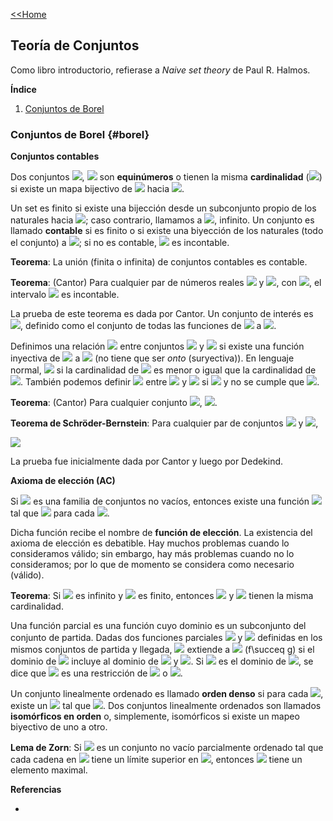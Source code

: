 [<<Home](https://francescoapg.github.io/mathbio/)

## Teoría de Conjuntos

Como libro introductorio, refierase a _Naive set theory_ de Paul R. Halmos.

**Índice**

1. [Conjuntos de Borel](#borel)

### Conjuntos de Borel {#borel}

**Conjuntos contables**

Dos conjuntos <img src="https://render.githubusercontent.com/render/math?math=\large A">, <img src="https://render.githubusercontent.com/render/math?math=\large B"> son **equinúmeros** o tienen la misma **cardinalidad** (<img src="https://render.githubusercontent.com/render/math?math=\large A\equiv B">) si existe un mapa bijectivo de <img src="https://render.githubusercontent.com/render/math?math=\large A"> hacia <img src="https://render.githubusercontent.com/render/math?math=\large B">.

Un set es finito si existe una bijección desde un subconjunto propio de los naturales hacia <img src="https://render.githubusercontent.com/render/math?math=\large A">; caso contrario, llamamos a <img src="https://render.githubusercontent.com/render/math?math=\large A">, infinito. Un conjunto es llamado **contable** si es finito o si existe una biyección de los naturales (todo el conjunto) a <img src="https://render.githubusercontent.com/render/math?math=\large A">; si no es contable, <img src="https://render.githubusercontent.com/render/math?math=\large A"> es incontable.

**Teorema**: La unión (finita o infinita) de conjuntos contables es contable.

**Teorema**: (Cantor) Para cualquier par de números reales <img src="https://render.githubusercontent.com/render/math?math=\large a"> y <img src="https://render.githubusercontent.com/render/math?math=\large b">, con <img src="https://render.githubusercontent.com/render/math?math=\large a<b">, el intervalo <img src="https://render.githubusercontent.com/render/math?math=\large [a,b]"> es incontable.

La prueba de este teorema es dada por Cantor. Un conjunto de interés es <img src="https://render.githubusercontent.com/render/math?math=\large Y^X">, definido como el conjunto de todas las funciones de <img src="https://render.githubusercontent.com/render/math?math=\large X"> a <img src="https://render.githubusercontent.com/render/math?math=\large Y">.

Definimos una relación <img src="https://render.githubusercontent.com/render/math?math=\large \leq_c"> entre conjuntos <img src="https://render.githubusercontent.com/render/math?math=\large A"> y <img src="https://render.githubusercontent.com/render/math?math=\large B"> si existe una función inyectiva de <img src="https://render.githubusercontent.com/render/math?math=\large A"> a <img src="https://render.githubusercontent.com/render/math?math=\large B"> (no tiene que ser _onto_ (suryectiva)). En lenguaje normal, <img src="https://render.githubusercontent.com/render/math?math=\large A\leq_c B"> si la cardinalidad de <img src="https://render.githubusercontent.com/render/math?math=\large A"> es menor o igual que la cardinalidad de <img src="https://render.githubusercontent.com/render/math?math=\large B">. También podemos definir <img src="https://render.githubusercontent.com/render/math?math=\large <_c"> entre <img src="https://render.githubusercontent.com/render/math?math=\large A"> y <img src="https://render.githubusercontent.com/render/math?math=\large B"> si <img src="https://render.githubusercontent.com/render/math?math=\large A\leq_c B"> y no se cumple que <img src="https://render.githubusercontent.com/render/math?math=\large A\equiv B">.

**Teorema**: (Cantor) Para cualquier conjunto <img src="https://render.githubusercontent.com/render/math?math=\large X">, <img src="https://render.githubusercontent.com/render/math?math=X%3C_c%5Cmathcal%7BP%7D(X)">.

**Teorema de Schröder-Bernstein**: Para cualquier par de conjuntos <img src="https://render.githubusercontent.com/render/math?math=\large X"> y <img src="https://render.githubusercontent.com/render/math?math=\large Y">, 

<img src="https://render.githubusercontent.com/render/math?math=X%5Cleq_cY%5Cland%20Y%5Cleq_cX%5CRightarrow%20X%5Cequiv%20Y">

La prueba fue inicialmente dada por Cantor y luego por Dedekind.

**Axioma de elección (AC)**

Si <img src="https://render.githubusercontent.com/render/math?math=%5C%7BA_i%5C%7D_%7Bi%5Cin%20I%7D"> es una familia de conjuntos no vacíos, entonces existe una función <img src="https://render.githubusercontent.com/render/math?math=f%3AI%5Cto%20%5Ccup_iA_i"> tal que <img src="https://render.githubusercontent.com/render/math?math=f(i)%5Cin%20A_i"> para cada <img src="https://render.githubusercontent.com/render/math?math=i%5Cin%20I">.

Dicha función recibe el nombre de **función de elección**. La existencia del axioma de elección es debatible. Hay muchos problemas cuando lo consideramos válido; sin embargo, hay más problemas cuando no lo consideramos; por lo que de momento se considera como necesario (válido).

**Teorema**: Si <img src="https://render.githubusercontent.com/render/math?math=\large X"> es infinito y <img src="https://render.githubusercontent.com/render/math?math=\large A\subseteq X "> es finito, entonces <img src="https://render.githubusercontent.com/render/math?math=\large X \setminus A"> y <img src="https://render.githubusercontent.com/render/math?math=\large X"> tienen la misma cardinalidad.

Una función parcial es una función cuyo dominio es un subconjunto del conjunto de partida. Dadas dos funciones parciales <img src="https://render.githubusercontent.com/render/math?math=\large f"> y <img src="https://render.githubusercontent.com/render/math?math=\large g"> definidas en los mismos conjuntos de partida y llegada, <img src="https://render.githubusercontent.com/render/math?math=\large f"> extiende a <img src="https://render.githubusercontent.com/render/math?math=\large g"> (f\succeq g) si el dominio de <img src="https://render.githubusercontent.com/render/math?math=\large f"> incluye al dominio de <img src="https://render.githubusercontent.com/render/math?math=\large g"> y <img src="https://render.githubusercontent.com/render/math?math=\large f(x)=g(x) \forall x \in dominio(g)">. Si <img src="https://render.githubusercontent.com/render/math?math=\large A"> es el dominio de <img src="https://render.githubusercontent.com/render/math?math=\large g">, se dice que <img src="https://render.githubusercontent.com/render/math?math=\large g"> es una restricción de <img src="https://render.githubusercontent.com/render/math?math=\large f"> o <img src="https://render.githubusercontent.com/render/math?math=\large f=g_{|A}">.

Un conjunto linealmente ordenado es llamado **orden denso** si para cada <img src="https://render.githubusercontent.com/render/math?math=\large x<y">, existe un <img src="https://render.githubusercontent.com/render/math?math=\large z"> tal que <img src="https://render.githubusercontent.com/render/math?math=\large x<z<y">. Dos conjuntos linealmente ordenados son llamados **isomórficos en orden** o, simplemente, isomórficos si existe un mapeo biyectivo de uno a otro.

**Lema de Zorn**: Si <img src="https://render.githubusercontent.com/render/math?math=\large P"> es un conjunto no vacío parcialmente ordenado tal que cada cadena en <img src="https://render.githubusercontent.com/render/math?math=\large P"> tiene un límite superior en <img src="https://render.githubusercontent.com/render/math?math=\large P">, entonces <img src="https://render.githubusercontent.com/render/math?math=\large P"> tiene un elemento maximal.

**Referencias**

- 
